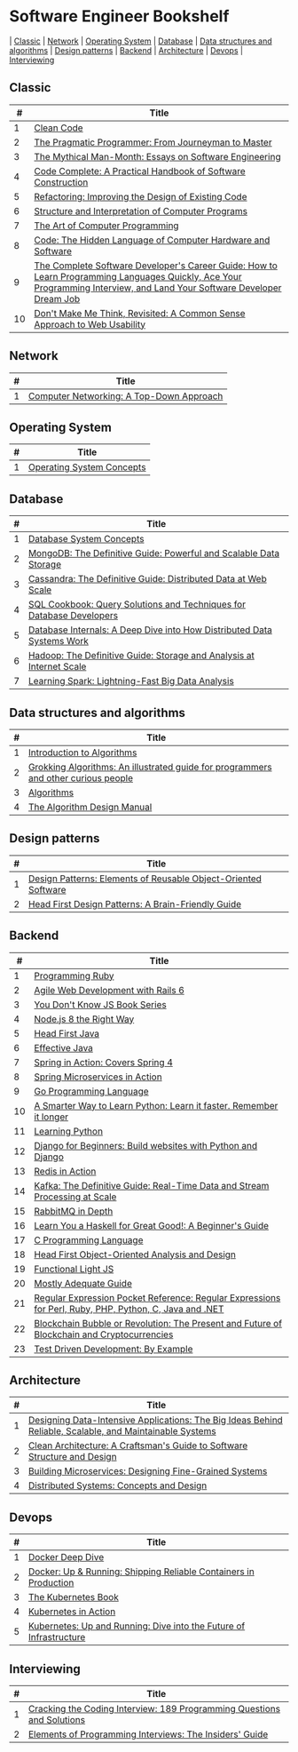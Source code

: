# Software Engineer Bookshelf

| [Classic](#classic) | [Network](#network)  | [Operating System](#operating-system) | [Database](#database) | [Data structures and algorithms](#data-structures-and-algorithms)  | [Design patterns](#design-patterns) | [Backend](#backend) | [Architecture](#architecture) | [Devops](#devops) | [Interviewing](#interviewing) 

## Classic

| #   | Title                                                                               |
| --- | ------------------------------------------------------------------------------------|
| 1   | [Clean Code](https://www.amazon.com/Clean-Code-Handbook-Software-Craftsmanship/dp/0132350882)
| 2   | [The Pragmatic Programmer: From Journeyman to Master ](https://www.amazon.com/Pragmatic-Programmer-Journeyman-Master/dp/020161622X)
| 3   | [The Mythical Man-Month: Essays on Software Engineering](https://www.amazon.com/Mythical-Man-Month-Software-Engineering-Anniversary/dp/0201835959)
| 4   | [Code Complete: A Practical Handbook of Software Construction](https://www.amazon.com/Code-Complete-Practical-Handbook-Construction/dp/0735619670)
| 5   | [Refactoring: Improving the Design of Existing Code](https://www.amazon.com/Refactoring-Improving-Design-Existing-Code/dp/0201485672)
| 6   | [Structure and Interpretation of Computer Programs](https://www.amazon.com/Structure-Interpretation-Computer-Programs-Engineering/dp/0262510871)
| 7   | [The Art of Computer Programming](https://www.amazon.com/Computer-Programming-Volumes-1-4A-Boxed/dp/0321751043)
| 8   | [Code: The Hidden Language of Computer Hardware and Software](https://www.amazon.com/Code-Language-Computer-Hardware-Software/dp/0735611319)
| 9   | [The Complete Software Developer's Career Guide: How to Learn Programming Languages Quickly, Ace Your Programming Interview, and Land Your Software Developer Dream Job](https://www.amazon.com/Complete-Software-Developers-Career-Guide/dp/B078J67VNF)
| 10   | [Don't Make Me Think, Revisited: A Common Sense Approach to Web Usability](https://www.amazon.com/Dont-Make-Think-Revisited-Usability/dp/0321965515)

## Network

| #   | Title                                                                               |
| --- | ------------------------------------------------------------------------------------|
| 1   | [Computer Networking: A Top-Down Approach](https://www.amazon.com/Computer-Networking-Top-Down-Approach-7th/dp/0133594149)

## Operating System

| #   | Title                                                                               |
| --- | ------------------------------------------------------------------------------------|
| 1   | [Operating System Concepts](https://www.amazon.com/Operating-System-Concepts-Abraham-Silberschatz/dp/1118063333)

## Database

| #   | Title                                                                               |
| --- | ------------------------------------------------------------------------------------|
| 1   | [Database System Concepts](https://www.amazon.com/Database-Concepts-Abraham-Silberschatz-Professor/dp/0073523321)
| 2   | [MongoDB: The Definitive Guide: Powerful and Scalable Data Storage](https://www.amazon.com/MongoDB-Definitive-Powerful-Scalable-Storage/dp/1491954469)
| 3   | [Cassandra: The Definitive Guide: Distributed Data at Web Scale](https://www.amazon.com/Cassandra-Definitive-Guide-Distributed-Scale/dp/1491933666)
| 4   | [SQL Cookbook: Query Solutions and Techniques for Database Developers](https://www.amazon.com/SQL-Cookbook-Solutions-Techniques-Developers/dp/0596009763)
| 5   | [Database Internals: A Deep Dive into How Distributed Data Systems Work](https://www.amazon.com/Database-Internals-Deep-Distributed-Systems/dp/1492040347)
| 6   | [Hadoop: The Definitive Guide: Storage and Analysis at Internet Scale ](https://www.amazon.com/Hadoop-Definitive-Storage-Analysis-Internet/dp/1491901632)
| 7   | [Learning Spark: Lightning-Fast Big Data Analysis](https://www.amazon.com/Learning-Spark-Lightning-Fast-Data-Analysis/dp/1449358624)

## Data structures and algorithms
| #   | Title                                                                               |
| --- | ------------------------------------------------------------------------------------|
| 1   | [Introduction to Algorithms](https://www.amazon.com/Introduction-Algorithms-3rd-MIT-Press/dp/0262033844)
| 2   | [Grokking Algorithms: An illustrated guide for programmers and other curious people](https://www.amazon.com/Grokking-Algorithms-illustrated-programmers-curious/dp/1617292230)
| 3   | [Algorithms](https://www.amazon.com/Algorithms-4th-Robert-Sedgewick/dp/032157351X)
| 4   | [The Algorithm Design Manual](https://www.amazon.com/Algorithm-Design-Manual-Steven-Skiena/dp/1848000693)


## Design patterns

| #   | Title                                                                               |
| --- | ------------------------------------------------------------------------------------|
| 1   | [Design Patterns: Elements of Reusable Object-Oriented Software](https://www.amazon.com/Design-Patterns-Elements-Reusable-Object-Oriented/dp/0201633612)
| 2   | [Head First Design Patterns: A Brain-Friendly Guide](https://www.amazon.com/Head-First-Design-Patterns-Brain-Friendly/dp/0596007124)


## Backend

| #   | Title                                                                               |
| --- | ------------------------------------------------------------------------------------|
| 1   | [Programming Ruby](https://pragprog.com/book/ruby/programming-ruby)
| 2   | [Agile Web Development with Rails 6](https://pragprog.com/book/rails6/agile-web-development-with-rails-6)
| 3   | [You Don't Know JS Book Series ](https://www.amazon.com/gp/bookseries/B01N9EBP9V)
| 4   | [Node.js 8 the Right Way](https://pragprog.com/book/jwnode2/node-js-8-the-right-way)
| 5   | [Head First Java](https://www.amazon.com/Head-First-Java-Kathy-Sierra/dp/0596009208)
| 6   | [Effective Java](https://www.amazon.com/Effective-Java-Joshua-Bloch/dp/0134685997)
| 7   | [Spring in Action: Covers Spring 4](https://www.amazon.com/Spring-Action-Covers-4/dp/161729120X)
| 8   | [Spring Microservices in Action](https://www.amazon.com/Spring-Microservices-Action-John-Carnell/dp/1617293989)
| 9   | [Go Programming Language](https://www.amazon.com/Programming-Language-Addison-Wesley-Professional-Computing/dp/0134190440)
| 10   | [A Smarter Way to Learn Python: Learn it faster. Remember it longer](https://www.amazon.com/Smarter-Way-Learn-Python-Remember-ebook/dp/B077Z55G3B)
| 11   | [Learning Python](https://www.amazon.com/Learning-Python-5th-Mark-Lutz/dp/1449355730)
| 12   | [Django for Beginners: Build websites with Python and Django](https://www.amazon.com/Django-Beginners-Build-websites-Python/dp/1983172669)
| 13   | [Redis in Action](https://www.amazon.com/Redis-Action-Josiah-L-Carlson/dp/1617290858)
| 14   | [Kafka: The Definitive Guide: Real-Time Data and Stream Processing at Scale](https://www.amazon.com/Kafka-Definitive-Real-Time-Stream-Processing/dp/1491936169)
| 15   | [RabbitMQ in Depth ](https://www.amazon.com/RabbitMQ-Depth-Gavin-M-Roy/dp/1617291005)
| 16   | [Learn You a Haskell for Great Good!: A Beginner's Guide](https://www.amazon.com/Learn-You-Haskell-Great-Good/dp/1593272839)
| 17   | [C Programming Language](https://www.amazon.com/Programming-Language-2nd-Brian-Kernighan/dp/0131103628)
| 18   | [Head First Object-Oriented Analysis and Design](https://www.amazon.com/Head-First-Object-Oriented-Analysis-Design/dp/0596008678)
| 19   | [Functional Light JS](https://github.com/getify/Functional-Light-JS)
| 20   | [Mostly Adequate Guide](https://github.com/MostlyAdequate/mostly-adequate-guide)
| 21   | [Regular Expression Pocket Reference: Regular Expressions for Perl, Ruby, PHP, Python, C, Java and .NET](https://www.amazon.com/Regular-Expression-Pocket-Reference-Expressions/dp/0596514271)
| 22   | [Blockchain Bubble or Revolution: The Present and Future of Blockchain and Cryptocurrencies](https://www.amazon.com/Blockchain-Bubble-Revolution-Present-Cryptocurrencies/dp/0578528150)
| 23   | [Test Driven Development: By Example](https://www.amazon.com/Test-Driven-Development-Kent-Beck/dp/0321146530)



## Architecture

| #   | Title                                                                               |
| --- | ------------------------------------------------------------------------------------|
| 1   | [Designing Data-Intensive Applications: The Big Ideas Behind Reliable, Scalable, and Maintainable Systems](https://www.amazon.com/Designing-Data-Intensive-Applications-Reliable-Maintainable/dp/1449373321)
| 2   | [Clean Architecture: A Craftsman's Guide to Software Structure and Design](https://www.amazon.com/Clean-Architecture-Craftsmans-Software-Structure/dp/0134494164)
| 3   | [Building Microservices: Designing Fine-Grained Systems](https://www.amazon.com/Building-Microservices-Designing-Fine-Grained-Systems/dp/1491950358)
| 4   | [Distributed Systems: Concepts and Design](https://www.amazon.com/Distributed-Systems-Concepts-Design-5th/dp/0132143011)


## Devops

| #   | Title                                                                               |
| --- | ------------------------------------------------------------------------------------|
| 1   | [Docker Deep Dive](https://www.amazon.com/Docker-Deep-Dive-Nigel-Poulton-ebook/dp/B01LXWQUFF)
| 2   | [Docker: Up & Running: Shipping Reliable Containers in Production](https://www.amazon.com/Docker-Shipping-Reliable-Containers-Production/dp/1492036730)
| 3   | [The Kubernetes Book](https://www.amazon.com/Kubernetes-Book-Version-November-2018-ebook/dp/B072TS9ZQZ)
| 4   | [Kubernetes in Action](https://www.amazon.com/Kubernetes-Action-Marko-Luksa/dp/1617293725)
| 5   | [Kubernetes: Up and Running: Dive into the Future of Infrastructure](https://www.amazon.com/Kubernetes-Running-Dive-Future-Infrastructure/dp/1491935677)


## Interviewing

| #   | Title                                                                               |
| --- | ------------------------------------------------------------------------------------|
| 1   | [Cracking the Coding Interview: 189 Programming Questions and Solutions](https://www.amazon.com/Cracking-Coding-Interview-Programming-Questions/dp/0984782850)
| 2   | [Elements of Programming Interviews: The Insiders' Guide](https://www.amazon.com/Elements-Programming-Interviews-Insiders-Guide/dp/1479274836)
